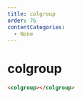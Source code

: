 ```yaml
---
title: colgroup
order: 76
contentCategories:
  - None
---
```

# colgroup

```html
<colgroup></colgroup>
```
